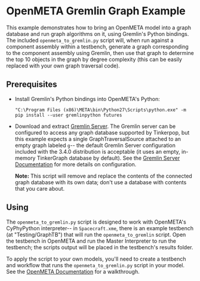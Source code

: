 OpenMETA Gremlin Graph Example
==============================

This example demonstrates how to bring an OpenMETA model into a graph database
and run graph algorithms on it, using Gremlin's Python bindings.  The included
`openmeta_to_gremlin.py` script will, when run against a component assembly
within a testbench, generate a graph corresponding to the component assembly
using Gremlin, then use that graph to determine the top 10 objects in the
graph by degree complexity (this can be easily replaced with your own graph
traversal code).

Prerequisites
-------------

  * Install Gremlin's Python bindings into OpenMETA's Python:

        "C:\Program Files (x86)\META\bin\Python27\Scripts\python.exe" -m pip install --user gremlinpython futures

  * Download and extract [Gremlin Server][tinkerpop-web].  The Gremlin server
    can be configured to access any graph database supported by Tinkerpop, but
    this example expects a single GraphTraversalSource attached to an empty
    graph labeled `g`--  the default Gremlin Server configuration included with
    the 3.4.0 distribution is acceptable (it uses an empty, in-memory
    TinkerGraph database by default).  See the [Gremlin Server Documentation][gremlin-server-docs]
    for more details on configuration.

    **Note:**  This script will remove and replace the contents of the
    connected graph database with its own data; don't use a database with
    contents that you care about.

[tinkerpop-web]: https://tinkerpop.apache.org/
[gremlin-server-docs]: http://tinkerpop.apache.org/docs/3.4.0/reference/#gremlin-server

Using
-----

The `openmeta_to_gremlin.py` script is designed to work with OpenMETA's
CyPhyPython interpreter--  in `Spacecraft.xme`, there is an example testbench
(at "Testing/GraphTB") that will run the `openmeta_to_gremlin` script.  Open
the testbench in OpenMETA and run the Master Interpreter to run the testbench;
the scripts output will be placed in the testbench's results folder.

To apply the script to your own models, you'll need to create a testbench and
workflow that runs the `openmeta_to_gremlin.py` script in your model.  See the
[OpenMETA Documentation][openmeta-tb-tutorial] for a walkthrough.

[openmeta-tb-tutorial]: http://docs.metamorphsoftware.com/doc/tutorials/hello_world/hello_world_analyzing_our_company.html
